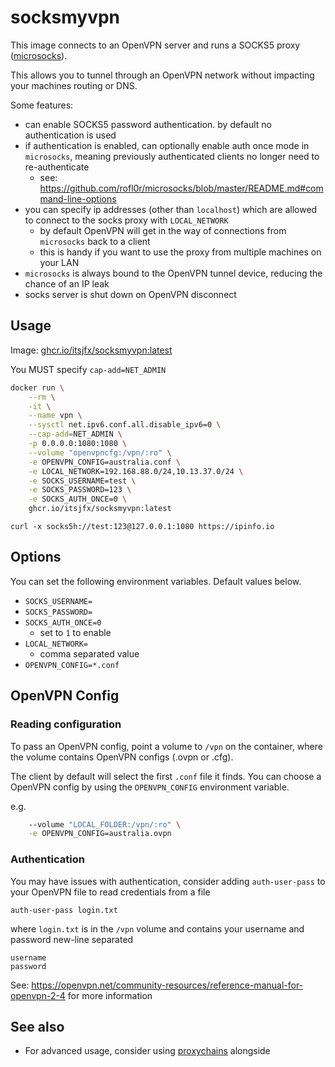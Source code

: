 # socksmyvpn

This image connects to an OpenVPN server and runs a SOCKS5 proxy
([microsocks](https://github.com/rofl0r/microsocks)).

This allows you to tunnel through an OpenVPN network without impacting your
machines routing or DNS.

Some features:
* can enable SOCKS5 password authentication. by default no authentication is
  used
* if authentication is enabled, can optionally enable auth once mode in
  `microsocks`, meaning previously authenticated clients no longer need to
  re-authenticate
    * see:
      <https://github.com/rofl0r/microsocks/blob/master/README.md#command-line-options>
* you can specify ip addresses (other than `localhost`) which are allowed to
  connect to the socks proxy with `LOCAL_NETWORK`
    * by default OpenVPN will get in the way of connections from `microsocks`
      back to a client
    * this is handy if you want to use the proxy from multiple machines on your
      LAN
* `microsocks` is always bound to the OpenVPN tunnel device, reducing the chance
  of an IP leak
* socks server is shut down on OpenVPN disconnect

## Usage

Image: [ghcr.io/itsjfx/socksmyvpn:latest](https://github.com/itsjfx/socksmyvpn/pkgs/container/socksmyvpn)

You MUST specify `cap-add=NET_ADMIN`

```bash
docker run \
    --rm \
    -it \
    --name vpn \
    --sysctl net.ipv6.conf.all.disable_ipv6=0 \
    --cap-add=NET_ADMIN \
    -p 0.0.0.0:1080:1080 \
    --volume "openvpncfg:/vpn/:ro" \
    -e OPENVPN_CONFIG=australia.conf \
    -e LOCAL_NETWORK=192.168.88.0/24,10.13.37.0/24 \
    -e SOCKS_USERNAME=test \
    -e SOCKS_PASSWORD=123 \
    -e SOCKS_AUTH_ONCE=0 \
    ghcr.io/itsjfx/socksmyvpn:latest
```

`curl -x socks5h://test:123@127.0.0.1:1080 https://ipinfo.io`

## Options

You can set the following environment variables. Default values below.

* `SOCKS_USERNAME=`
* `SOCKS_PASSWORD=`
* `SOCKS_AUTH_ONCE=0`
    * set to `1` to enable
* `LOCAL_NETWORK=`
    * comma separated value
* `OPENVPN_CONFIG=*.conf`

## OpenVPN Config

### Reading configuration

To pass an OpenVPN config, point a volume to `/vpn` on the container, where the
volume contains OpenVPN configs (.ovpn or .cfg).

The client by default will select the first `.conf` file it finds. You can
choose a OpenVPN config by using the `OPENVPN_CONFIG` environment variable.

e.g.
```bash
    --volume "LOCAL_FOLDER:/vpn/:ro" \
    -e OPENVPN_CONFIG=australia.ovpn
```

### Authentication

You may have issues with authentication, consider adding `auth-user-pass` to
your OpenVPN file to read credentials from a file

`auth-user-pass login.txt`

where `login.txt` is in the `/vpn` volume and contains your username and
password new-line separated

```
username
password
```

See: <https://openvpn.net/community-resources/reference-manual-for-openvpn-2-4>
for more information

## See also

* For advanced usage, consider using
[proxychains](https://github.com/rofl0r/proxychains-ng) alongside
